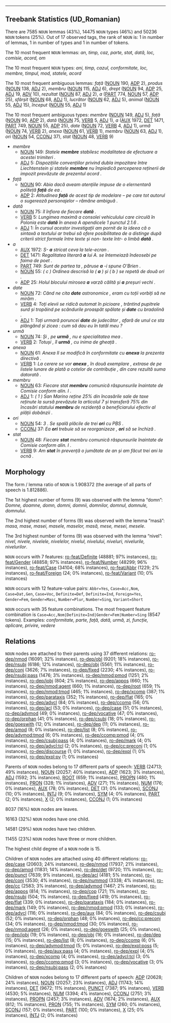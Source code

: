 

--------------------------------------------------------------------------------

## Treebank Statistics (UD_Romanian)

There are 7585 `NOUN` lemmas (43%), 14475 `NOUN` types (46%) and 50236 `NOUN` tokens (25%).
Out of 17 observed tags, the rank of `NOUN` is: 1 in number of lemmas, 1 in number of types and 1 in number of tokens.

The 10 most frequent `NOUN` lemmas: <em>an, timp, caz, parte, stat, dată, loc, comisie, acord, om</em>

The 10 most frequent `NOUN` types:  <em>ani, timp, cazul, conformitate, loc, membre, timpul, mod, statele, acord</em>

The 10 most frequent ambiguous lemmas: <em>față</em> ([NOUN]() 190, [ADP]() 2), <em>produs</em> ([NOUN]() 138, [ADJ]() 2), <em>membru</em> ([NOUN]() 115, [ADJ]() 6), <em>drept</em> ([NOUN]() 94, [ADP]() 25, [ADJ]() 19, [ADV]() 10), <em>rezultat</em> ([NOUN]() 87, [ADJ]() 2), <em>a</em> ([PART]() 774, [NOUN]() 57, [ADP]() 25), <em>sfârșit</em> ([NOUN]() 68, [ADJ]() 1), <em>lucrător</em> ([NOUN]() 62, [ADJ]() 5), <em>animal</em> ([NOUN]() 55, [ADJ]() 15), <em>început</em> ([NOUN]() 55, [ADJ]() 1)

The 10 most frequent ambiguous types:  <em>membre</em> ([NOUN]() 149, [ADJ]() 5), <em>față</em> ([NOUN]() 90, [ADP]() 2), <em>dată</em> ([NOUN]() 75, [VERB]() 5, [ADJ]() 1), <em>a</em> ([AUX]() 1972, [DET]() 1471, [PART]() 749, [NOUN]() 55, [ADP]() 25), <em>date</em> ([NOUN]() 72, [VERB]() 4, [ADJ]() 1), <em>urmă</em> ([NOUN]() 74, [VERB]() 2), <em>anexa</em> ([NOUN]() 61, [VERB]() 1), <em>membru</em> ([NOUN]() 63, [ADJ]() 1), <em>ori</em> ([NOUN]() 54, [CCONJ]() 37), <em>stat</em> ([NOUN]() 48, [VERB]() 9)


* <em>membre</em>
  * [NOUN]() 149: <em>Statele <b>membre</b> stabilesc modalitatea de efectuare a acestei trimiteri .</em>
  * [ADJ]() 5: <em>Dispozițiile convențiilor privind dubla impozitare între Liechtenstein și statele <b>membre</b> nu împiedică perceperea reținerii de impozit prevăzute de prezentul acord .</em>
* <em>față</em>
  * [NOUN]() 90: <em>Abia dacă aveam atențiile impuse de o elernentară politeță <b>față</b> de ea .</em>
  * [ADP]() 2: <em>Atitudinea <b>față</b> de acest tip de modelare – pe care tot autorul o sugerează personajelor – rămâne ambiguă .</em>
* <em>dată</em>
  * [NOUN]() 75: <em>îl înfiora de fiecare <b>dată</b> .</em>
  * [VERB]() 5: <em>Lungimea maximă a consolei vehiculului care circulă în Polonia este <b>dată</b> în anexa A apendicele 1 punctul 2.1.6 .</em>
  * [ADJ]() 1: <em>În cursul acestor investigații am pornit de la ideea că o sintaxă a textului ar trebui să ofere posibilitatea de a distinge după criterii strict formale între texte și non- texte într- o limbă <b>dată</b> .</em>
* <em>a</em>
  * [AUX]() 1972: <em>S- <b>a</b> stricat ceva la tele-ecran .</em>
  * [DET]() 1471: <em>Regalitatea literară <b>a</b> lui A. se întemeiază îndeosebi pe faima de poet .</em>
  * [PART]() 749: <em>Sunt de partea ta , păruse <b>a</b> -i spune O'Brien .</em>
  * [NOUN]() 55: <em>( c ) Ordinea descrisă la ( <b>a</b> ) și ( b ) se repetă de două ori .</em>
  * [ADP]() 25: <em>Holul blocului mirosea <b>a</b> varză călită și <b>a</b> preșuri vechi .</em>
* <em>date</em>
  * [NOUN]() 72: <em>Când ne cita <b>date</b> astronomice , eram cu toții vorbiți să ne mirăm .</em>
  * [VERB]() 4: <em>Toți elevii se ridică automat în picioare , trântind pupitrele surd și tropăind pe scândurile proaspăt spălate și <b>date</b> cu bradolină .</em>
  * [ADJ]() 1: <em>Toți urmară poruncei <b>date</b> de judecător , afară de unul ce sta plângând și zicea : cum să dau eu în tatăl meu ?</em>
* <em>urmă</em>
  * [NOUN]() 74: <em>Și , pe <b>urmă</b> , nu e specialitatea mea .</em>
  * [VERB]() 2: <em>Totuși , îl <b>urmă</b> , cu inima de gheață .</em>
* <em>anexa</em>
  * [NOUN]() 61: <em>Anexa II se modifică în conformitate cu <b>anexa</b> la prezenta directivă .</em>
  * [VERB]() 1: <em>La cerere se vor <b>anexa</b> , în două exemplare , extrase de pe listele lunare de plată a cotelor de contribuție , din care rezultă suma datorată .</em>
* <em>membru</em>
  * [NOUN]() 63: <em>Fiecare stat <b>membru</b> comunică răspunsurile înaintate de Comisie conform alin. I .</em>
  * [ADJ]() 1: <em>( 1 ) San Marino reține 25% din încasările sale de taxe reținute la sursă prevăzute la articolul 7 și transferă 75% din încasări statului <b>membru</b> de rezidență a beneficiarului efectiv al plății dobânzii .</em>
* <em>ori</em>
  * [NOUN]() 54: <em>3 . Se spală plăcile de trei <b>ori</b> cu PBS .</em>
  * [CCONJ]() 37: <em>Ea <b>ori</b> trebuie să se reorganizeze , <b>ori</b> să se închiză .</em>
* <em>stat</em>
  * [NOUN]() 48: <em>Fiecare <b>stat</b> membru comunică răspunsurile înaintate de Comisie conform alin. I .</em>
  * [VERB]() 9: <em>Am <b>stat</b> în prevență o jumătate de an și am făcut trei ani la ocnă .</em>

## Morphology

The form / lemma ratio of `NOUN` is 1.908372 (the average of all parts of speech is 1.812886).

The 1st highest number of forms (9) was observed with the lemma “domn”: <em>Domne, doamne, domn, domni, domnii, domnilor, domnul, domnule, domnului</em>.

The 2nd highest number of forms (9) was observed with the lemma “masă”: <em>masa, mase, masei, masele, maselor, masă, mese, mesei, mesele</em>.

The 3rd highest number of forms (9) was observed with the lemma “nivel”: <em>nivel, nivele, nivelele, nivelelor, nivelul, nivelului, niveluri, nivelurile, nivelurilor</em>.

`NOUN` occurs with 7 features: [ro-feat/Definite]() (48881; 97% instances), [ro-feat/Gender]() (48858; 97% instances), [ro-feat/Number]() (48299; 96% instances), [ro-feat/Case]() (34104; 68% instances), [ro-feat/Abbr]() (1229; 2% instances), [ro-feat/Foreign]() (24; 0% instances), [ro-feat/Variant]() (10; 0% instances)

`NOUN` occurs with 12 feature-value pairs: `Abbr=Yes`, `Case=Acc,Nom`, `Case=Dat,Gen`, `Case=Voc`, `Definite=Def`, `Definite=Ind`, `Foreign=Yes`, `Gender=Fem`, `Gender=Masc`, `Number=Plur`, `Number=Sing`, `Variant=Short`

`NOUN` occurs with 35 feature combinations.
The most frequent feature combination is `Case=Acc,Nom|Definite=Ind|Gender=Fem|Number=Sing` (8547 tokens).
Examples: <em>conformitate, parte, față, dată, urmă, zi, funcție, aplicare, privire, vedere</em>


## Relations

`NOUN` nodes are attached to their parents using 37 different relations: [ro-dep/nmod]() (16091; 32% instances), [ro-dep/obl]() (9201; 18% instances), [ro-dep/nsubj]() (6186; 12% instances), [ro-dep/obj]() (5561; 11% instances), [ro-dep/conj]() (3626; 7% instances), [ro-dep/fixed]() (2230; 4% instances), [ro-dep/nsubj:pass]() (1476; 3% instances), [ro-dep/nmod:pmod]() (1251; 2% instances), [ro-dep/iobj]() (804; 2% instances), [ro-dep/appos]() (660; 1% instances), [ro-dep/nmod:agent]() (660; 1% instances), [ro-dep/root]() (659; 1% instances), [ro-dep/nmod:tmod]() (465; 1% instances), [ro-dep/xcomp]() (387; 1% instances), [ro-dep/parataxis]() (352; 1% instances), [ro-dep/flat]() (165; 0% instances), [ro-dep/advcl]() (84; 0% instances), [ro-dep/ccomp]() (56; 0% instances), [ro-dep/acl]() (53; 0% instances), [ro-dep/case]() (51; 0% instances), [ro-dep/advmod]() (49; 0% instances), [ro-dep/vocative]() (47; 0% instances), [ro-dep/orphan]() (41; 0% instances), [ro-dep/csubj]() (18; 0% instances), [ro-dep/goeswith]() (12; 0% instances), [ro-dep/dep]() (11; 0% instances), [ro-dep/amod]() (8; 0% instances), [ro-dep/list]() (8; 0% instances), [ro-dep/advmod:tmod]() (6; 0% instances), [ro-dep/ccomp:pmod]() (4; 0% instances), [ro-dep/csubj:pass]() (4; 0% instances), [ro-dep/mark]() (4; 0% instances), [ro-dep/advcl:tcl]() (2; 0% instances), [ro-dep/cc:preconj]() (1; 0% instances), [ro-dep/discourse]() (1; 0% instances), [ro-dep/expl]() (1; 0% instances), [ro-dep/expl:pv]() (1; 0% instances)

Parents of `NOUN` nodes belong to 17 different parts of speech: [VERB]() (24713; 49% instances), [NOUN]() (20257; 40% instances), [ADP]() (1623; 3% instances), [ADJ]() (1592; 3% instances), [ROOT]() (659; 1% instances), [PROPN]() (480; 1% instances), [PRON]() (328; 1% instances), [ADV]() (271; 1% instances), [NUM]() (176; 0% instances), [AUX]() (78; 0% instances), [DET]() (31; 0% instances), [SCONJ]() (10; 0% instances), [INTJ]() (9; 0% instances), [SYM]() (4; 0% instances), [PART]() (2; 0% instances), [X]() (2; 0% instances), [CCONJ]() (1; 0% instances)

8037 (16%) `NOUN` nodes are leaves.

16163 (32%) `NOUN` nodes have one child.

14581 (29%) `NOUN` nodes have two children.

11455 (23%) `NOUN` nodes have three or more children.

The highest child degree of a `NOUN` node is 15.

Children of `NOUN` nodes are attached using 40 different relations: [ro-dep/case]() (20603; 24% instances), [ro-dep/nmod]() (17937; 21% instances), [ro-dep/amod]() (11831; 14% instances), [ro-dep/det]() (9720; 11% instances), [ro-dep/punct]() (7639; 9% instances), [ro-dep/acl]() (4181; 5% instances), [ro-dep/conj]() (3530; 4% instances), [ro-dep/nummod]() (3338; 4% instances), [ro-dep/cc]() (2583; 3% instances), [ro-dep/advmod]() (1467; 2% instances), [ro-dep/appos]() (814; 1% instances), [ro-dep/cop]() (721; 1% instances), [ro-dep/nsubj]() (504; 1% instances), [ro-dep/fixed]() (419; 0% instances), [ro-dep/flat]() (339; 0% instances), [ro-dep/parataxis]() (184; 0% instances), [ro-dep/mark]() (149; 0% instances), [ro-dep/nmod:pmod]() (133; 0% instances), [ro-dep/advcl]() (116; 0% instances), [ro-dep/aux]() (84; 0% instances), [ro-dep/csubj]() (52; 0% instances), [ro-dep/orphan]() (48; 0% instances), [ro-dep/cc:preconj]() (34; 0% instances), [ro-dep/nmod:tmod]() (30; 0% instances), [ro-dep/nmod:agent]() (26; 0% instances), [ro-dep/goeswith]() (25; 0% instances), [ro-dep/iobj]() (19; 0% instances), [ro-dep/obj]() (16; 0% instances), [ro-dep/dep]() (15; 0% instances), [ro-dep/list]() (8; 0% instances), [ro-dep/ccomp]() (6; 0% instances), [ro-dep/advmod:tmod]() (5; 0% instances), [ro-dep/expl:poss]() (5; 0% instances), [ro-dep/aux:pass]() (4; 0% instances), [ro-dep/expl]() (4; 0% instances), [ro-dep/xcomp]() (4; 0% instances), [ro-dep/advcl:tcl]() (3; 0% instances), [ro-dep/ccomp:pmod]() (3; 0% instances), [ro-dep/vocative]() (3; 0% instances), [ro-dep/nsubj:pass]() (2; 0% instances)

Children of `NOUN` nodes belong to 17 different parts of speech: [ADP]() (20628; 24% instances), [NOUN]() (20257; 23% instances), [ADJ]() (11743; 14% instances), [DET]() (9672; 11% instances), [PUNCT]() (7387; 9% instances), [VERB]() (4530; 5% instances), [NUM]() (3394; 4% instances), [CCONJ]() (2751; 3% instances), [PROPN]() (2457; 3% instances), [ADV]() (1674; 2% instances), [AUX]() (812; 1% instances), [PRON]() (755; 1% instances), [SYM]() (260; 0% instances), [SCONJ]() (157; 0% instances), [PART]() (100; 0% instances), [X]() (25; 0% instances), [INTJ]() (2; 0% instances)

